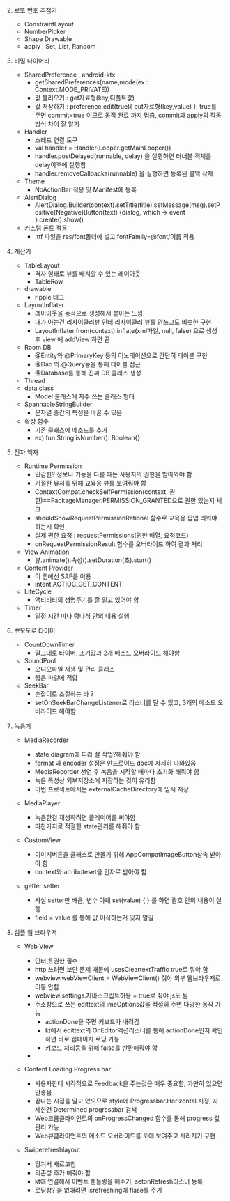 

2. 로또 번호 추첨기
   - ConstraintLayout
   - NumberPicker
   - Shape Drawable
   - apply , Set, List, Random

3. 비밀 다이어리
   - SharedPreference , android-ktx
     - getSharedPreferences(name,mode(ex : Context.MODE_PRIVATE))
     - 값 불러오기 : get자료형(key,디폴트값)
     - 값 저장하기 : preference.edit(true){ put자료형(key,value) }, true를 주면 commit=true 이므로 동작 완료 까지 멈춤, commit과 apply의 작동방식 차이 잘 알기 
   - Handler
     - 스레드 연결 도구 
     - val handler = Handler(Looper.getMainLooper())
     - handler.postDelayed(runnable, delay) 을 실행하면 러너블 객체를 delay이후에 실행함
     - handler.removeCallbacks(runnable) 을 실행하면 등록된 콜백 삭제
   - Theme
     - NoActionBar 적용 및 Manifest에 등록
   - AlertDialog
     - AlertDialog.Builder(context).setTitle(title).setMessage(msg).setPositive(Negative)Button(text) {dialog, which -> event }.create().show()
   - 커스텀 폰트 적용
     - .ttf 파일을 res/font폴더에 넣고 fontFamily=@font/이름 적용
   
4. 계산기
   - TableLayout
     - 격자 형태로 뷰를 배치할 수 있는 레이아웃
     - TableRow
   - drawable
     - ripple 태그
   - LayoutInflater
     - 레이아웃을 동적으로 생성해서 붙이는 느낌
     - 내가 아는건 리사이클러뷰 인데 리사이클러 뷰를 안쓰고도 비슷한 구현  
     - LayoutInflater.from(context).inflate(xml파일, null, false) 으로 생성 후 view 에 addView 하면 끝
   - Room DB 
     - @Entity와 @PrimaryKey 등의 어노테이션으로 간단히 테이블 구현
     - @Dao 와 @Query등을 통해 테이블 접근 
     - @Database를 통해 진짜 DB 클래스 생성
   - Thread
   - data class
     - Model 클래스에 자주 쓰는 클래스 형태
   - SpannableStringBuilder
     - 문자열 중간의 특성을 바꿀 수 있음 
   - 확장 함수
     - 기존 클래스에 메소드를 추가
     - ex) fun String.isNumber(): Boolean{} 

5. 전자 액자
   - Runtime Permission
     - 민감한? 정보나 기능을 다룰 때는 사용자의 권한을 받아와야 함 
     - 거절한 유저를 위해 교육용 뷰를 보여줘야 함
     - ContextCompat.checkSelfPermission(context, 권한)==PackageManager.PERMISSION_GRANTED으로 권한 있는지 체크
     - shouldShowRequestPermissionRational 함수로 교육용 팝업 띄워야 하는지 확인
     - 실제 권한 요청 : requestPermissions(권한 배열, 요청코드)
     - onRequestPermissionResult 함수를 오버라이드 하여 결과 처리
   - View Animation
     - 뷰.animate().속성().setDuration(초).start()
   - Content Provider
     - 이 앱에선 SAF를 이용 
     - intent.ACTIOC_GET_CONTENT 
   - LifeCycle 
     - 액티비티의 생명주기를 잘 알고 있어야 함
   - Timer
     - 일정 시간 마다 람다식 안의 내용 실행   


6. 뽀모도로 타이머
   - CountDownTimer
     - 말그대로 타이머, 초기값과 2개 메소드 오버라이드 해야함 
   - SoundPool
     - 오디오파일 재생 및 관리 클래스
     - 짧은 파일에 적합
   - SeekBar
     - 손잡이로 조절하는 바 ?
     - setOnSeekBarChangeListener로 리스너를 달 수 있고, 3개의 메소드 오버라이드 해야함

7. 녹음기
   - MediaRecorder
      - state diagram에 따라 잘 작업?해줘야 함
      - format 과 encoder 설정은 안드로이드 doc에 자세히 나와있음
      - MediaRecorder 선언 후 녹음을 시작할 때마다 초기화 해줘야 함
      - 녹음 특성상 외부저장소에 저장하는 것이 유리함
      - 이번 프로젝트에서는 externalCacheDirectory에 임시 저장
      
   - MediaPlayer
      - 녹음한걸 재생하려면 플레이어를 써야함  
      - 마찬가지로 적절한 state관리를 해줘야 함 
      
   - CustomView
      - 이미지버튼을 클래스로 만들기 위해 AppCompatImageButton상속 받아야 함
      - context와 attributeset을 인자로 받아야 함

   - getter setter
      - 사실 setter만 배움, 변수 아래 set(value) { } 를 하면 괄호 안의 내용이 실행
      - field = value 를 통해 값 이식하는거 잊지 말길

8. 심플 웹 브라우저

   - Web View
      - 인터넷 권한 필수
      - http 쓰려면 보안 문제 때문에 usesCleartextTraffic true로 줘야 함
      - webview.webViewClient = WebViewClient() 줘야 외부 웹브라우저로 이동 안함 
      - webview.settings.자바스크립트허용 = true로 줘야 js도 됨
      - 주소창으로 쓰는 edittext의 imeOptions값을 적절히 주면 다양한 동작 가능
        - actionDone을 주면 키보드가 내려감
        - kt에서 edittext의 OnEditor액션리스너를 통해 actionDone인지 확인하면 바로 웹페이지 로딩 가능
        - 키보드 처리등을 위해 false를 반환해줘야 함
      - 


   - Content Loading Progress bar
     - 사용자한테 시각적으로 Feedback을 주는것은 매우 중요함, 가만히 있으면 안좋음 
     - 끝나는 시점을 알고 있으므로 style에 Progressbar.Horizontal 지정, 자세한건 Determined progressbar 검색
     - Web크롬클라이언트의 onProgressChanged 함수를 통해 progress 값 관리 가능
     - Web뷰클라이언트의 메소드 오버라이드를 토애 보여주고 사라지기 구현
     
     
   - Swiperefreshlayout
     - 당겨서 새로고침
     - 의존성 추가 해줘야 함 
     - kt에 연결해서 이벤트 핸들링을 해주기, setonRefresh리스너 등록
     - 로딩창? 을 없애려면 isrefreshing에 flase를 주기

